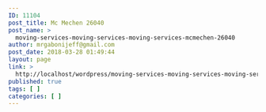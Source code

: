 ```yaml
---
ID: 11104
post_title: Mc Mechen 26040
post_name: >
  moving-services-moving-services-moving-services-mcmechen-26040
author: mrgabonijeff@gmail.com
post_date: 2018-03-28 01:49:44
layout: page
link: >
  http://localhost/wordpress/moving-services-moving-services-moving-services-mcmechen-26040/
published: true
tags: [ ]
categories: [ ]
---
```

